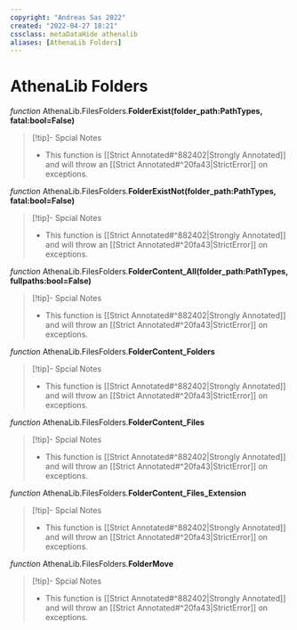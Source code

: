 ```yaml
---
copyright: "Andreas Sas 2022"
created: "2022-04-27 18:21"
cssclass: metaDataHide athenalib
aliases: [AthenaLib Folders]
---
```

# AthenaLib Folders

*function* AthenaLib.FilesFolders.**FolderExist(folder_path:PathTypes, fatal:bool=False)**
> [!tip]- Spcial Notes
> - This function is [[Strict Annotated#^882402|Strongly Annotated]] and will throw an [[Strict Annotated#^20fa43|StrictError]] on exceptions.

*function* AthenaLib.FilesFolders.**FolderExistNot(folder_path:PathTypes, fatal:bool=False)**
> [!tip]- Spcial Notes
> - This function is [[Strict Annotated#^882402|Strongly Annotated]] and will throw an [[Strict Annotated#^20fa43|StrictError]] on exceptions.

*function* AthenaLib.FilesFolders.**FolderContent_All(folder_path:PathTypes, fullpaths:bool=False)**
> [!tip]- Spcial Notes
> - This function is [[Strict Annotated#^882402|Strongly Annotated]] and will throw an [[Strict Annotated#^20fa43|StrictError]] on exceptions.

*function* AthenaLib.FilesFolders.**FolderContent_Folders**
> [!tip]- Spcial Notes
> - This function is [[Strict Annotated#^882402|Strongly Annotated]] and will throw an [[Strict Annotated#^20fa43|StrictError]] on exceptions.

*function* AthenaLib.FilesFolders.**FolderContent_Files**
> [!tip]- Spcial Notes
> - This function is [[Strict Annotated#^882402|Strongly Annotated]] and will throw an [[Strict Annotated#^20fa43|StrictError]] on exceptions.

*function* AthenaLib.FilesFolders.**FolderContent_Files_Extension**
> [!tip]- Spcial Notes
> - This function is [[Strict Annotated#^882402|Strongly Annotated]] and will throw an [[Strict Annotated#^20fa43|StrictError]] on exceptions.

*function* AthenaLib.FilesFolders.**FolderMove**
> [!tip]- Spcial Notes
> - This function is [[Strict Annotated#^882402|Strongly Annotated]] and will throw an [[Strict Annotated#^20fa43|StrictError]] on exceptions.
